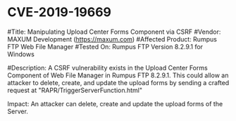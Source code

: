 # CVE-2019-19669

#Title: Manipulating Upload Center Forms Component via CSRF
#Vendor: MAXUM Development (https://maxum.com)
#Affected Product: Rumpus FTP Web File Manager
#Tested On: Rumpus FTP Version 8.2.9.1 for Windows

#Description: A CSRF vulnerability exists in the Upload Center Forms Component of Web File Manager in Rumpus FTP 8.2.9.1.
This could allow an attacker to delete, create, and update the upload forms by sending a crafted request at
"RAPR/TriggerServerFunction.html"

Impact: An attacker can delete, create and update the upload forms of the Server. 
